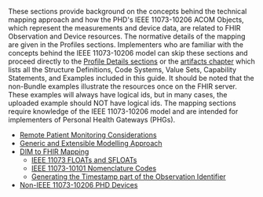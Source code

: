 
These sections provide background on the concepts behind the technical mapping approach and how the PHD's IEEE 11073-10206 ACOM Objects, which represent the measurements and device data, are related to FHIR Observation and Device resources. The normative details of the mapping are given in the Profiles sections. Implementers who are familiar with the concepts behind the IEEE 11073-10206 model can skip these sections and proceed directly to the [Profile Details sections](ProfilesOverview.html) or the [artifacts chapter](artifacts.html) which lists all the Structure Definitions, Code Systems, Value Sets, Capability Statements, and Examples included in this guide. It should be noted that the non-Bundle examples illustrate the resources once on the FHIR server. These examples will always have logical ids, but in many cases, the uploaded example should NOT have logical ids.
The mapping sections require knowledge of the IEEE 11073-10206 model and are intended for implementers of Personal Health Gateways (PHGs).

 - [Remote Patient Monitoring Considerations](RemotePatientMonitoringConsiderations.html)
 - [Generic and Extensible Modelling Approach](GenericModel.html)
 - [DIM to FHIR Mapping](DIMtoFHIRMapping.html)
   - [IEEE 11073 FLOATs and SFLOATs](FLOATS.html)
   - [IEEE 11073-10101 Nomenclature Codes](Nomenclaturecodes.html)
   - [Generating the Timestamp part of the Observation Identifier](GeneratingtheTimeStampPartIdentifier.html)
 - [Non-IEEE 11073-10206 PHD Devices](Non11073PHDDevices.html)
